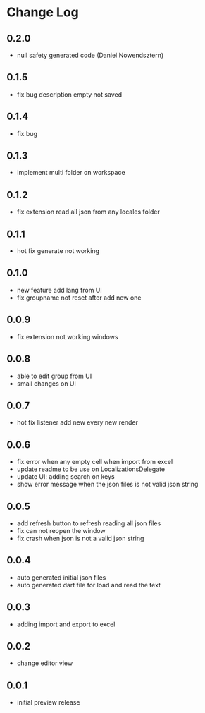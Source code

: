 # Change Log

## 0.2.0

- null safety generated code (Daniel Nowendsztern)

## 0.1.5

- fix bug description empty not saved

## 0.1.4

- fix bug

## 0.1.3

- implement multi folder on workspace

## 0.1.2

- fix extension read all json from any locales folder

## 0.1.1

- hot fix generate not working

## 0.1.0

- new feature add lang from UI
- fix groupname not reset after add new one

## 0.0.9

- fix extension not working windows

## 0.0.8

- able to edit group from UI
- small changes on UI

## 0.0.7

- hot fix listener add new every new render

## 0.0.6

- fix error when any empty cell when import from excel
- update readme to be use on LocalizationsDelegate
- update UI: adding search on keys
- show error message when the json files is not valid json string

## 0.0.5

- add refresh button to refresh reading all json files
- fix can not reopen the window
- fix crash when json is not a valid json string

## 0.0.4

- auto generated initial json files
- auto generated dart file for load and read the text

## 0.0.3

- adding import and export to excel

## 0.0.2

- change editor view

## 0.0.1

- initial preview release